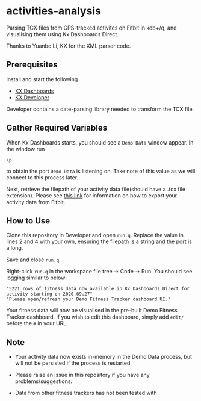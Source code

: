 # activities-analysis
Parsing TCX files from GPS-tracked activites on Fitbit in kdb+/q, and visualising them using Kx Dashboards Direct.

Thanks to Yuanbo Li, KX for the XML parser code.

## Prerequisites

Install and start the following
- [KX Dashboards](https://code.kx.com/dashboards/)
- [KX Developer](https://code.kx.com/developer/)

Developer contains a date-parsing library needed to transform the TCX file.

## Gather Required Variables

When Kx Dashboards starts, you should see a `Demo Data` window appear. In the window run 
```
\p
```
to obtain the port `Demo Data` is listening on. Take note of this value as we will connect to this process later.

Next, retrieve the filepath of your activity data file(should have a .tcx file extension). Please see [this link](https://help.fitbit.com/articles/en_US/Help_article/1133.htm#) for information on how to export your activity data from Fitbit. 

## How to Use

Clone this repository in Developer and open `run.q`. Replace the value in lines 2 and 4 with your own, ensuring the filepath is a string and the port is a long.

Save and close `run.q`.

Right-click `run.q` in the workspace file tree -> Code -> Run. You should see logging similar to below:
```
"5221 rows of fitness data now available in Kx Dashboards Direct for activity starting on 2020.09.27"
"Please open/refresh your Demo Fitness Tracker dashboard UI."
```
Your fitness data will now be visualised in the pre-built Demo Fitness Tracker dashboard. If you wish to edit this dashboard, simply add `edit/` before the `#` in your URL.

## Note

- Your activity data now exists in-memory in the Demo Data process, but will not be persisted if the process is restarted.

- Please raise an issue in this repository if you have any problems/suggestions.

- Data from other fitness trackers has not been tested with
